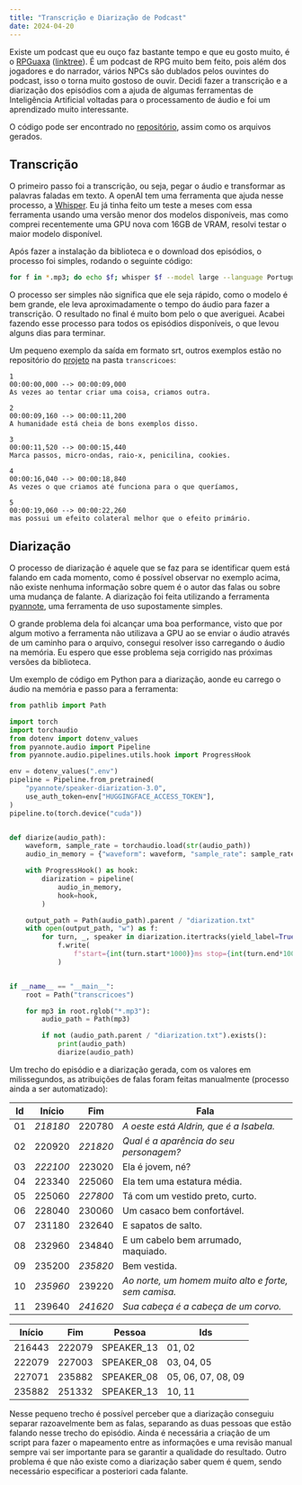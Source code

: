 ```yaml
---
title: "Transcrição e Diarização de Podcast"
date: 2024-04-20
---
```


Existe um podcast que eu ouço faz bastante tempo e que eu gosto muito, é o [RPGuaxa](https://www.deviante.com.br/podcasts/rpguaxa/) ([linktree](https://linktr.ee/Rpguaxa)). É um podcast de RPG muito bem feito, pois além dos jogadores e do narrador, vários NPCs são dublados pelos ouvintes do podcast, isso o torna muito gostoso de ouvir. Decidi fazer a transcrição e a diarização dos episódios com a ajuda de algumas ferramentas de Inteligência Artificial voltadas para o processamento de áudio e foi um aprendizado muito interessante.

O código pode ser encontrado no [repositório](https://github.com/CaioMizerkowski/guaxa), assim como os arquivos gerados.

## Transcrição

O primeiro passo foi a transcrição, ou seja, pegar o áudio e transformar as palavras faladas em texto. A openAI tem uma ferramenta que ajuda nesse processo, a [Whisper](https://github.com/openai/whisper). Eu já tinha feito um teste a meses com essa ferramenta usando uma versão menor dos modelos disponíveis, mas como comprei recentemente uma GPU nova com 16GB de VRAM, resolvi testar o maior modelo disponível.

Após fazer a instalação da biblioteca e o download dos episódios, o processo foi simples, rodando o seguinte código:

```sh
for f in *.mp3; do echo $f; whisper $f --model large --language Portuguese ; done
```

O processo ser simples não significa que ele seja rápido, como o modelo é bem grande, ele leva aproximadamente o tempo do áudio para fazer a transcrição. O resultado no final é muito bom pelo o que averiguei. Acabei fazendo esse processo para todos os episódios disponíveis, o que levou alguns dias para terminar.

Um pequeno exemplo da saída em formato srt, outros exemplos estão no repositório do [projeto](https://github.com/CaioMizerkowski/guaxa) na pasta `transcricoes`:

```srt
1
00:00:00,000 --> 00:00:09,000
As vezes ao tentar criar uma coisa, criamos outra.

2
00:00:09,160 --> 00:00:11,200
A humanidade está cheia de bons exemplos disso.

3
00:00:11,520 --> 00:00:15,440
Marca passos, micro-ondas, raio-x, penicilina, cookies.

4
00:00:16,040 --> 00:00:18,840
As vezes o que criamos até funciona para o que queríamos,

5
00:00:19,060 --> 00:00:22,260
mas possui um efeito colateral melhor que o efeito primário.
```

## Diarização

O processo de diarização é aquele que se faz para se identificar quem está falando em cada momento, como é possível observar no exemplo acima, não existe nenhuma informação sobre quem é o autor das falas ou sobre uma mudança de falante. A diarização foi feita utilizando a ferramenta [pyannote](https://github.com/pyannote/pyannote-audio), uma ferramenta de uso supostamente simples.

O grande problema dela foi alcançar uma boa performance, visto que por algum motivo a ferramenta não utilizava a GPU ao se enviar o áudio através de um caminho para o arquivo, consegui resolver isso carregando o áudio na memória. Eu espero que esse problema seja corrigido nas próximas versões da biblioteca.

Um exemplo de código em Python para a diarização, aonde eu carrego o áudio na memória e passo para a ferramenta:

```python
from pathlib import Path

import torch
import torchaudio
from dotenv import dotenv_values
from pyannote.audio import Pipeline
from pyannote.audio.pipelines.utils.hook import ProgressHook

env = dotenv_values(".env")
pipeline = Pipeline.from_pretrained(
    "pyannote/speaker-diarization-3.0",
    use_auth_token=env["HUGGINGFACE_ACCESS_TOKEN"],
)
pipeline.to(torch.device("cuda"))


def diarize(audio_path):
    waveform, sample_rate = torchaudio.load(str(audio_path))
    audio_in_memory = {"waveform": waveform, "sample_rate": sample_rate}

    with ProgressHook() as hook:
        diarization = pipeline(
            audio_in_memory,
            hook=hook,
        )

    output_path = Path(audio_path).parent / "diarization.txt"
    with open(output_path, "w") as f:
        for turn, _, speaker in diarization.itertracks(yield_label=True):
            f.write(
                f"start={int(turn.start*1000)}ms stop={int(turn.end*1000)}ms speaker_{speaker}\n"
            )


if __name__ == "__main__":
    root = Path("transcricoes")

    for mp3 in root.rglob("*.mp3"):
        audio_path = Path(mp3)

        if not (audio_path.parent / "diarization.txt").exists():
            print(audio_path)
            diarize(audio_path)
```

Um trecho do episódio e a diarização gerada, com os valores em milissegundos, as atribuições de falas foram feitas manualmente (processo ainda a ser automatizado):

| Id | Início | Fim | Fala |
| --- | --- | --- | --- |
| 01 | *218180* | 220780 | *A oeste está Aldrin, que é a Isabela.* |
| 02 | 220920 | *221820* | *Qual é a aparência do seu personagem?* |
| 03 | *222100* | 223020 | Ela é jovem, né? |
| 04 | 223340 | 225060 | Ela tem uma estatura média. |
| 05 | 225060 | *227800* | Tá com um vestido preto, curto. |
| 06 | 228040 | 230060 | Um casaco bem confortável. |
| 07 | 231180 | 232640 | E sapatos de salto. |
| 08 | 232960 | 234840 | E um cabelo bem arrumado, maquiado. |
| 09 | 235200 | *235820* | Bem vestida. |
| 10 | *235960* | 239220 | *Ao norte, um homem muito alto e forte, sem camisa.* |
| 11 | 239640 | *241620* | *Sua cabeça é a cabeça de um corvo.* |

| Início | Fim | Pessoa | Ids |
| --- | --- | --- | --- |
| 216443 | 222079 | SPEAKER_13 | 01, 02 |
| 222079 | 227003 | SPEAKER_08 | 03, 04, 05 |
| 227071 | 235882 | SPEAKER_08 | 05, 06, 07, 08, 09 |
| 235882 | 251332 | SPEAKER_13 | 10, 11 |

Nesse pequeno trecho é possível perceber que a diarização conseguiu separar razoavelmente bem as falas, separando as duas pessoas que estão falando nesse trecho do episódio. Ainda é necessária a criação de um script para fazer o mapeamento entre as informações e uma revisão manual sempre vai ser importante para se garantir a qualidade do resultado. Outro problema é que não existe como a diarização saber quem é quem, sendo necessário especificar a posteriori cada falante.
